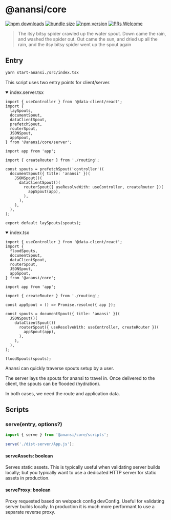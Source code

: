 # @anansi/core

<!--[![CircleCI](https://circleci.com/gh/notwillk/pojo-router.svg?style=shield)](https://circleci.com/gh/notwillk/pojo-router)-->

[![npm downloads](https://img.shields.io/npm/dm/@anansi/core.svg?style=flat-square)](https://www.npmjs.com/package/@anansi/core)
[![bundle size](https://img.shields.io/bundlephobia/minzip/@anansi/core?style=flat-square)](https://bundlephobia.com/result?p=@anansi/core)
[![npm version](https://img.shields.io/npm/v/@anansi/core.svg?style=flat-square)](https://www.npmjs.com/package/@anansi/core)
[![PRs Welcome](https://img.shields.io/badge/PRs-welcome-brightgreen.svg?style=flat-square)](http://makeapullrequest.com)

> The itsy bitsy spider crawled up the water spout.
> Down came the rain, and washed the spider out.
> Out came the sun, and dried up all the rain,
> and the itsy bitsy spider went up the spout again

## Entry

```bash
yarn start-anansi./src/index.tsx
```

This script uses two entry points for client/server.

<details open><summary>index.server.tsx</summary>

```tsx
import { useController } from '@data-client/react';
import {
  laySpouts,
  documentSpout,
  dataClientSpout,
  prefetchSpout,
  routerSpout,
  JSONSpout,
  appSpout,
} from '@anansi/core/server';

import app from 'app';

import { createRouter } from './routing';

const spouts = prefetchSpout('controller')(
  documentSpout({ title: 'anansi' })(
    JSONSpout()(
      dataClientSpout()(
        routerSpout({ useResolveWith: useController, createRouter })(
          appSpout(app),
        ),
      ),
    ),
  ),
);

export default laySpouts(spouts);
```

</details>

<details open><summary>index.tsx</summary>

```tsx
import { useController } from '@data-client/react';
import {
  floodSpouts,
  documentSpout,
  dataClientSpout,
  routerSpout,
  JSONSpout,
  appSpout,
} from '@anansi/core';

import app from 'app';

import { createRouter } from './routing';

const appSpout = () => Promise.resolve({ app });

const spouts = documentSpout({ title: 'anansi' })(
  JSONSpout()(
    dataClientSpout()(
      routerSpout({ useResolveWith: useController, createRouter })(
        appSpout(app),
      ),
    ),
  ),
);

floodSpouts(spouts);
```

</details>

Anansi can quickly traverse spouts setup by a user.

The server lays the spouts for anansi to travel in. Once delivered to the client, the spouts can be flooded (hydration).

In both cases, we need the route and application data.


## Scripts

### serve(entry, options?)

```ts
import { serve } from '@anansi/core/scripts';

serve('./dist-server/App.js');
```

#### serveAssets: boolean

Serves static assets. This is typically useful when validating server builds locally; but you
typically want to use a dedicated HTTP server for static assets in production.

#### serveProxy: boolean

Proxy requested based on webpack config devConfig. Useful for validating server builds locally.
In production it is much more performant to use a separate reverse proxy.
